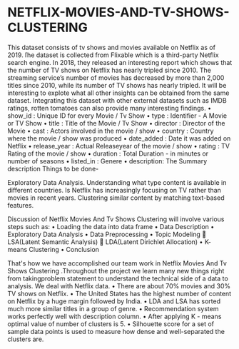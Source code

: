 # NETFLIX-MOVIES-AND-TV-SHOWS-CLUSTERING
This dataset consists of tv shows and movies available on Netflix as of 2019. ľhe dataset is collected from Flixable which is a third-party Netflix search engine. In 2018, they released an interesting report which shows that the number of TV shows on Netflix has nearly tripled since 2010. The streaming service’s number of movies has decreased by more than 2,000 titles since 2010, while its number of TV shows has nearly tripled. It will be interesting to explote what all other insights can be obtained from the same dataset. Integrating this dataset with other external datasets such as IMDB ratings, rotten tomatoes can also provide many interesting findings. • show_id : Unique ID for every Movie / Tv Show • type : Identifier - A Movie or TV Show • title : Title of the Movie / Tv Show • director : Director of the Movie • cast : Actors involved in the movie / show • country : Country where the movie / show was produced • date_added : Date it was added on Netflix • release_year : Actual Releaseyear of the movie / show • rating : TV Rating of the movie / show • duration : Total Duration - in minutes or number of seasons • listed_in : Genere • description: The Summary description
Things to be done- 

Exploratory Data Analysis.
Understanding what type content is available in different countries.
Is Netflix has increasingly focusing on TV rather than movies in recent years.
Clustering similar content by matching text-based features. 

Discussion of Netflix Movies And Tv Shows Clustering will involve various steps such as: • Loading the data into data frame • Data Description • Exploratory Data Analysis • Data Preprocessing • Topic Modeling  LSA(Latent Semantic Analysis)  LDA(Latent Dirichlet Allocation) • K- means Clustering • Conclusion  

That's how we have accomplished our team work in Netflix Movies And Tv Shows Clustering .Throughout the project we learn many new things right from takingproblem statement to understand the technical side of a data to analysis. We deal with Netflix data. • There are about 70% movies and 30% TV shows on Netflix. • The United States has the highest number of content on Netflix by a huge margin followed by India. • LDA and LSA has sorted much more similar titles in a group of genre. • Recommendation system works perfectly well with description column. • After applying K - means optimal value of number of clusters is 5. • Silhouette score for a set of sample data points is used to measure how dense and well-separated the clusters are.
